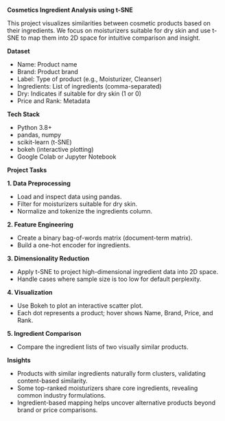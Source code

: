 **Cosmetics Ingredient Analysis using t-SNE**

This project visualizes similarities between cosmetic products based on their ingredients. We focus on moisturizers suitable for dry skin and use t-SNE to map them into 2D space for intuitive comparison and insight.

**Dataset**
- Name: Product name
- Brand: Product brand
- Label: Type of product (e.g., Moisturizer, Cleanser)
- Ingredients: List of ingredients (comma-separated)
- Dry: Indicates if suitable for dry skin (1 or 0)
- Price and Rank: Metadata

**Tech Stack**
- Python 3.8+
- pandas, numpy
- scikit-learn (t-SNE)
- bokeh (interactive plotting)
- Google Colab or Jupyter Notebook

**Project Tasks**

**1. Data Preprocessing**
   - Load and inspect data using pandas.
   - Filter for moisturizers suitable for dry skin.
   - Normalize and tokenize the ingredients column.

**2. Feature Engineering**
   - Create a binary bag-of-words matrix (document-term matrix).
   - Build a one-hot encoder for ingredients.

**3. Dimensionality Reduction**
   - Apply t-SNE to project high-dimensional ingredient data into 2D space.
   - Handle cases where sample size is too low for default perplexity.

**4. Visualization**
   - Use Bokeh to plot an interactive scatter plot.
   - Each dot represents a product; hover shows Name, Brand, Price, and Rank.

**5. Ingredient Comparison**
   - Compare the ingredient lists of two visually similar products.

**Insights**

   - Products with similar ingredients naturally form clusters, validating content-based similarity.
   - Some top-ranked moisturizers share core ingredients, revealing common industry formulations.
   - Ingredient-based mapping helps uncover alternative products beyond brand or price comparisons.
